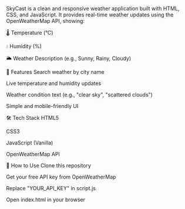SkyCast is a clean and responsive weather application built with HTML, CSS, and JavaScript. It provides real-time weather updates using the OpenWeatherMap API, showing:

🌡️ Temperature (°C)

💧 Humidity (%)

🌥️ Weather Description (e.g., Sunny, Rainy, Cloudy)

🔧 Features
Search weather by city name

Live temperature and humidity updates

Weather condition text (e.g., "clear sky", "scattered clouds")

Simple and mobile-friendly UI

🛠️ Tech Stack
HTML5

CSS3

JavaScript (Vanilla)

OpenWeatherMap API

🚀 How to Use
Clone this repository

Get your free API key from OpenWeatherMap

Replace "YOUR_API_KEY" in script.js

Open index.html in your browser
